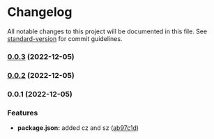 # Changelog

All notable changes to this project will be documented in this file. See [standard-version](https://github.com/conventional-changelog/standard-version) for commit guidelines.

### [0.0.3](https://github.com/kwaoquaye/test-sv-cz-project/compare/v0.0.2...v0.0.3) (2022-12-05)

### [0.0.2](https://github.com/kwaoquaye/test-sv-cz-project/compare/v0.0.1...v0.0.2) (2022-12-05)

### 0.0.1 (2022-12-05)


### Features

* **package.json:** added cz and sz ([ab97c1d](https://github.com/kwaoquaye/test-sv-cz-project/commit/ab97c1d4b72e4efab18ebd97b2bf65bc9c792584))
